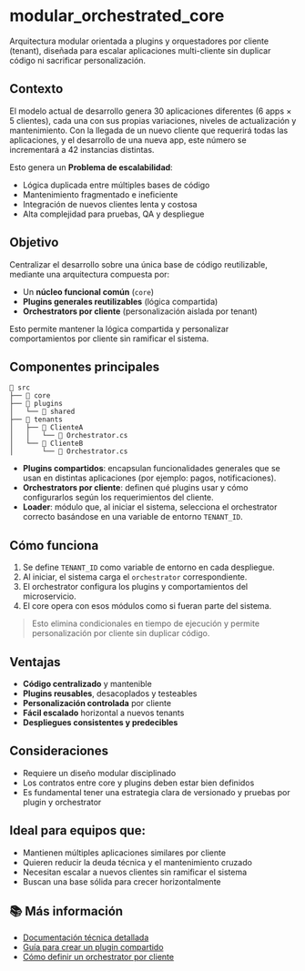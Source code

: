 # modular_orchestrated_core

Arquitectura modular orientada a plugins y orquestadores por cliente (tenant), diseñada para escalar aplicaciones multi-cliente sin duplicar código ni sacrificar personalización.

## Contexto

El modelo actual de desarrollo genera 30 aplicaciones diferentes (6 apps × 5 clientes), cada una con sus propias variaciones, niveles de actualización y mantenimiento. Con la llegada de un nuevo cliente que requerirá todas las aplicaciones, y el desarrollo de una nueva app, este número se incrementará a 42 instancias distintas.

Esto genera un **Problema de escalabilidad**:

- Lógica duplicada entre múltiples bases de código
- Mantenimiento fragmentado e ineficiente
- Integración de nuevos clientes lenta y costosa
- Alta complejidad para pruebas, QA y despliegue

## Objetivo

Centralizar el desarrollo sobre una única base de código reutilizable, mediante una arquitectura compuesta por:

- Un **núcleo funcional común** (`core`)
- **Plugins generales reutilizables** (lógica compartida)
- **Orchestrators por cliente** (personalización aislada por tenant)

Esto permite mantener la lógica compartida y personalizar comportamientos por cliente sin ramificar el sistema.

## Componentes principales

```
📁 src
├── 📁 core
├── 📁 plugins
│   └── 📁 shared
├── 📁 tenants
│   ├── 📁 ClienteA
│   │   └── 📄 Orchestrator.cs
│   └── 📁 ClienteB
│       └── 📄 Orchestrator.cs
```

- **Plugins compartidos**: encapsulan funcionalidades generales que se usan en distintas aplicaciones (por ejemplo: pagos, notificaciones).
- **Orchestrators por cliente**: definen qué plugins usar y cómo configurarlos según los requerimientos del cliente.
- **Loader**: módulo que, al iniciar el sistema, selecciona el orchestrator correcto basándose en una variable de entorno `TENANT_ID`.

## Cómo funciona

1. Se define `TENANT_ID` como variable de entorno en cada despliegue.
2. Al iniciar, el sistema carga el `orchestrator` correspondiente.
3. El orchestrator configura los plugins y comportamientos del microservicio.
4. El core opera con esos módulos como si fueran parte del sistema.

> Esto elimina condicionales en tiempo de ejecución y permite personalización por cliente sin duplicar código.

## Ventajas

- **Código centralizado** y mantenible
- **Plugins reusables**, desacoplados y testeables
- **Personalización controlada** por cliente
- **Fácil escalado** horizontal a nuevos tenants
- **Despliegues consistentes y predecibles**

## Consideraciones

- Requiere un diseño modular disciplinado
- Los contratos entre core y plugins deben estar bien definidos
- Es fundamental tener una estrategia clara de versionado y pruebas por plugin y orchestrator

## Ideal para equipos que:

- Mantienen múltiples aplicaciones similares por cliente
- Quieren reducir la deuda técnica y el mantenimiento cruzado
- Necesitan escalar a nuevos clientes sin ramificar el sistema
- Buscan una base sólida para crecer horizontalmente

## 📚 Más información

* [Documentación técnica detallada]()
* [Guía para crear un plugin compartido]()
* [Cómo definir un orchestrator por cliente]()
